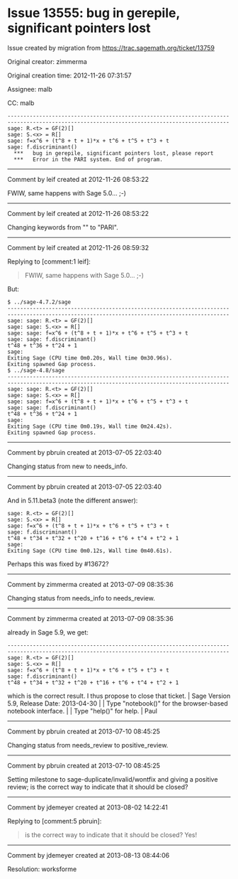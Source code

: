 # Issue 13555: bug in gerepile, significant pointers lost

Issue created by migration from https://trac.sagemath.org/ticket/13759

Original creator: zimmerma

Original creation time: 2012-11-26 07:31:57

Assignee: malb

CC:  malb


```
----------------------------------------------------------------------
----------------------------------------------------------------------
sage: R.<t> = GF(2)[]
sage: S.<x> = R[]
sage: f=x^6 + (t^8 + t + 1)*x + t^6 + t^5 + t^3 + t
sage: f.discriminant()
  ***   bug in gerepile, significant pointers lost, please report
  ***   Error in the PARI system. End of program.
```



---

Comment by leif created at 2012-11-26 08:53:22

FWIW, same happens with Sage 5.0... ;-)


---

Comment by leif created at 2012-11-26 08:53:22

Changing keywords from "" to "PARI".


---

Comment by leif created at 2012-11-26 08:59:32

Replying to [comment:1 leif]:
> FWIW, same happens with Sage 5.0... ;-)

But:

```
$ ../sage-4.7.2/sage 
----------------------------------------------------------------------
----------------------------------------------------------------------
sage: sage: R.<t> = GF(2)[]
sage: sage: S.<x> = R[]
sage: sage: f=x^6 + (t^8 + t + 1)*x + t^6 + t^5 + t^3 + t
sage: sage: f.discriminant()
t^48 + t^36 + t^24 + 1
sage: 
Exiting Sage (CPU time 0m0.20s, Wall time 0m30.96s).
Exiting spawned Gap process.
$ ../sage-4.8/sage 
----------------------------------------------------------------------
----------------------------------------------------------------------
sage: sage: R.<t> = GF(2)[]
sage: sage: S.<x> = R[]
sage: sage: f=x^6 + (t^8 + t + 1)*x + t^6 + t^5 + t^3 + t
sage: sage: f.discriminant()
t^48 + t^36 + t^24 + 1
sage: 
Exiting Sage (CPU time 0m0.19s, Wall time 0m24.42s).
Exiting spawned Gap process.
```



---

Comment by pbruin created at 2013-07-05 22:03:40

Changing status from new to needs_info.


---

Comment by pbruin created at 2013-07-05 22:03:40

And in 5.11.beta3 (note the different answer):

```
sage: R.<t> = GF(2)[]
sage: S.<x> = R[]
sage: f=x^6 + (t^8 + t + 1)*x + t^6 + t^5 + t^3 + t
sage: f.discriminant()
t^48 + t^34 + t^32 + t^20 + t^16 + t^6 + t^4 + t^2 + 1
sage: 
Exiting Sage (CPU time 0m0.12s, Wall time 0m40.61s).
```

Perhaps this was fixed by #13672?


---

Comment by zimmerma created at 2013-07-09 08:35:36

Changing status from needs_info to needs_review.


---

Comment by zimmerma created at 2013-07-09 08:35:36

already in Sage 5.9, we get:

```
----------------------------------------------------------------------
----------------------------------------------------------------------
sage: R.<t> = GF(2)[]
sage: S.<x> = R[]
sage: f=x^6 + (t^8 + t + 1)*x + t^6 + t^5 + t^3 + t
sage: f.discriminant()
t^48 + t^34 + t^32 + t^20 + t^16 + t^6 + t^4 + t^2 + 1
```

which is the correct result. I thus propose to close that ticket.
| Sage Version 5.9, Release Date: 2013-04-30                         |
| Type "notebook()" for the browser-based notebook interface.        |
| Type "help()" for help.                                            |
Paul


---

Comment by pbruin created at 2013-07-10 08:45:25

Changing status from needs_review to positive_review.


---

Comment by pbruin created at 2013-07-10 08:45:25

Setting milestone to sage-duplicate/invalid/wontfix and giving a positive review; is the correct way to indicate that it should be closed?


---

Comment by jdemeyer created at 2013-08-02 14:22:41

Replying to [comment:5 pbruin]:
> is the correct way to indicate that it should be closed?
Yes!


---

Comment by jdemeyer created at 2013-08-13 08:44:06

Resolution: worksforme
